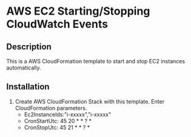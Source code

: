 # AWS EC2 Starting/Stopping CloudWatch Events

## Description

This is a AWS CloudFormation template to start and stop EC2 instances automatically.

## Installation

1. Create AWS CloudFormation Stack with this template. Enter CloudFormation parameters.
    * Ec2InstanceIds:"i-xxxxx","i-xxxxx"
    * CronStartUtc: 45 20 * * ? *
    * CronStopUtc: 45 21 * * ? *

